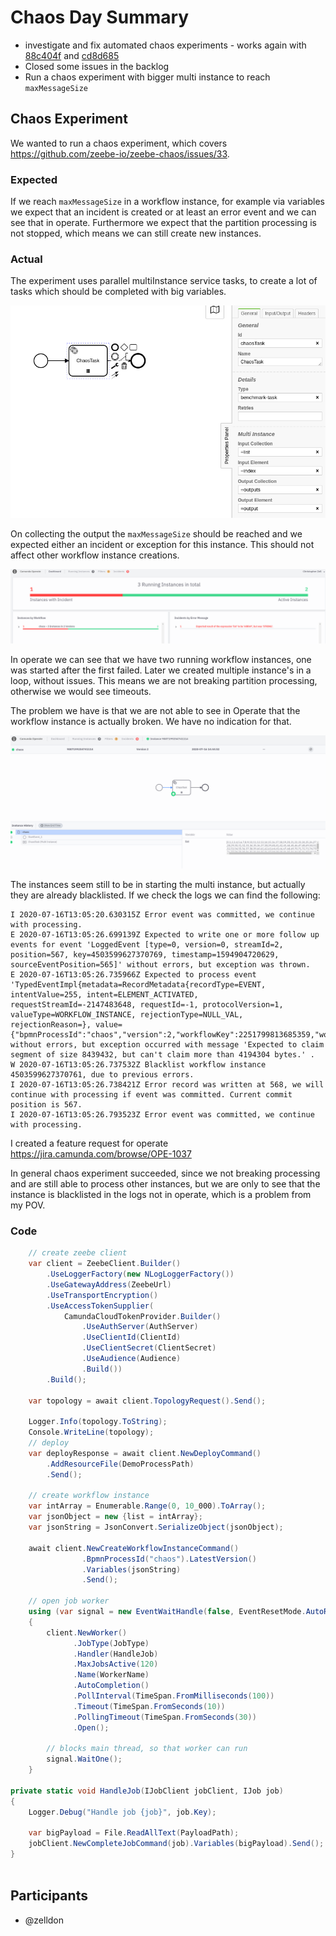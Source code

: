 # Chaos Day Summary

 * investigate and fix automated chaos experiments - works again with [88c404f](https://github.com/zeebe-io/zeebe-chaos/commit/88c404f97514d4a7a511ce9751085acdd1720cd9) and [cd8d685](https://github.com/zeebe-io/zeebe-chaos/commit/cd8d685b83eaa1ac9050ad3d16868389e1c0c36d)
 * Closed some issues in the backlog
 * Run a chaos experiment with bigger multi instance to reach `maxMessageSize`

## Chaos Experiment

 We wanted to run a chaos experiment, which covers https://github.com/zeebe-io/zeebe-chaos/issues/33.

### Expected

 If we reach `maxMessageSize` in a workflow instance, for example via variables we expect that an incident is created or at least an error event and we can see that in operate. Furthermore we expect that the partition processing is not stopped, which means we can still create new instances.

### Actual

 The experiment uses parallel multiInstance service tasks, to create a lot of tasks which should be completed with big variables.

 ![multiInstance](multiInstance.png)

 On collecting the output the `maxMessageSize` should be reached and we expected either an incident or exception for this instance. This should not affect other workflow instance creations.

 ![overview](overview.png)

 In operate we can see that we have two running workflow instances, one was started after the first failed. Later we created multiple instance's in a loop, without issues. This means we are not breaking partition processing, otherwise we would see timeouts.
 
 The problem we have is that we are not able to see in Operate that the workflow instance is actually broken. We have no indication for that.

 ![broken-multi](broken-multi.png)

 The instances seem still to be in starting the multi instance, but actually they are already blacklisted. If we check the logs we can find the following:

```
I 2020-07-16T13:05:20.630315Z Error event was committed, we continue with processing. 
E 2020-07-16T13:05:26.699139Z Expected to write one or more follow up events for event 'LoggedEvent [type=0, version=0, streamId=2, position=567, key=4503599627370769, timestamp=1594904720629, sourceEventPosition=565]' without errors, but exception was thrown. 
E 2020-07-16T13:05:26.735966Z Expected to process event 'TypedEventImpl{metadata=RecordMetadata{recordType=EVENT, intentValue=255, intent=ELEMENT_ACTIVATED, requestStreamId=-2147483648, requestId=-1, protocolVersion=1, valueType=WORKFLOW_INSTANCE, rejectionType=NULL_VAL, rejectionReason=}, value={"bpmnProcessId":"chaos","version":2,"workflowKey":2251799813685359,"workflowInstanceKey":4503599627370761,"elementId":"chaosTask","flowScopeKey":4503599627370769,"bpmnElementType":"SERVICE_TASK","parentWorkflowInstanceKey":-1,"parentElementInstanceKey":-1}}' without errors, but exception occurred with message 'Expected to claim segment of size 8439432, but can't claim more than 4194304 bytes.' . 
W 2020-07-16T13:05:26.737532Z Blacklist workflow instance 4503599627370761, due to previous errors. 
I 2020-07-16T13:05:26.738421Z Error record was written at 568, we will continue with processing if event was committed. Current commit position is 567. 
I 2020-07-16T13:05:26.793523Z Error event was committed, we continue with processing.

```

I created a feature request for operate https://jira.camunda.com/browse/OPE-1037

In general chaos experiment succeeded, since we not breaking processing and are still able to process other instances, but we are only to see that the instance is blacklisted in the logs not in operate, which is a problem from my POV.

### Code

```csharp
    // create zeebe client
    var client = ZeebeClient.Builder()
        .UseLoggerFactory(new NLogLoggerFactory())
        .UseGatewayAddress(ZeebeUrl)
        .UseTransportEncryption()
        .UseAccessTokenSupplier(
            CamundaCloudTokenProvider.Builder()
                .UseAuthServer(AuthServer)
                .UseClientId(ClientId)
                .UseClientSecret(ClientSecret)
                .UseAudience(Audience)
                .Build())
        .Build();

    var topology = await client.TopologyRequest().Send();

    Logger.Info(topology.ToString);
    Console.WriteLine(topology);
    // deploy
    var deployResponse = await client.NewDeployCommand()
        .AddResourceFile(DemoProcessPath)
        .Send();

    // create workflow instance
    var intArray = Enumerable.Range(0, 10_000).ToArray();
    var jsonObject = new {list = intArray};
    var jsonString = JsonConvert.SerializeObject(jsonObject);

    await client.NewCreateWorkflowInstanceCommand()
                .BpmnProcessId("chaos").LatestVersion()
                .Variables(jsonString)
                .Send();

    // open job worker
    using (var signal = new EventWaitHandle(false, EventResetMode.AutoReset))
    {
        client.NewWorker()
              .JobType(JobType)
              .Handler(HandleJob)
              .MaxJobsActive(120)
              .Name(WorkerName)
              .AutoCompletion()
              .PollInterval(TimeSpan.FromMilliseconds(100))
              .Timeout(TimeSpan.FromSeconds(10))
              .PollingTimeout(TimeSpan.FromSeconds(30))
              .Open();

        // blocks main thread, so that worker can run
        signal.WaitOne();
    }

private static void HandleJob(IJobClient jobClient, IJob job)
{
    Logger.Debug("Handle job {job}", job.Key);

    var bigPayload = File.ReadAllText(PayloadPath);
    jobClient.NewCompleteJobCommand(job).Variables(bigPayload).Send();
}
  
```

## Participants

 * @zelldon
